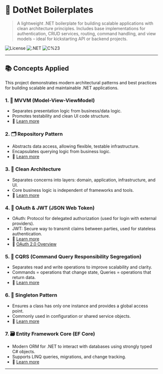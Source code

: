 # 🚀 DotNet Boilerplates

> A lightweight .NET boilerplate for building scalable applications with clean architecture principles. Includes base implementations for authentication, CRUD services, routing, command handling, and view models – ideal for kickstarting API or backend projects.

![License](https://img.shields.io/badge/license-Apache--2.0-red.svg)
![.NET](https://img.shields.io/badge/.NET-8.0-8A2BE2)
![C%23](https://img.shields.io/badge/C%23-12.0-blue)

---

## 📚 Concepts Applied

This project demonstrates modern architectural patterns and best practices for building scalable and maintainable .NET applications.

### 1. 🧱 MVVM (Model-View-ViewModel)
- Separates presentation logic from business/data logic.
- Promotes testability and clean UI code structure.
- 📖 [Learn more](https://learn.microsoft.com/en-us/dotnet/desktop/wpf/data/?view=netdesktop-7.0)

### 2. 🗂️ Repository Pattern
- Abstracts data access, allowing flexible, testable infrastructure.
- Encapsulates querying logic from business logic.
- 📖 [Learn more](https://learn.microsoft.com/en-us/dotnet/architecture/modern-web-apps-azure/common-web-application-architectures#repository-pattern)

### 3. 🧼 Clean Architecture
- Separates concerns into layers: domain, application, infrastructure, and UI.
- Core business logic is independent of frameworks and tools.
- 📖 [Learn more](https://learn.microsoft.com/en-us/dotnet/architecture/clean-architecture/)

### 4. 🔐 OAuth & JWT (JSON Web Token)
- OAuth: Protocol for delegated authorization (used for login with external providers).
- JWT: Secure way to transmit claims between parties, used for stateless authentication.
- 📖 [Learn more](https://auth0.com/docs/secure/tokens/json-web-tokens)
- 📖 [OAuth 2.0 Overview](https://oauth.net/2/)

### 5. 📑 CQRS (Command Query Responsibility Segregation)
- Separates read and write operations to improve scalability and clarity.
- Commands = operations that change state, Queries = operations that return data.
- 📖 [Learn more](https://learn.microsoft.com/en-us/azure/architecture/patterns/cqrs)

### 6. 🧩 Singleton Pattern
- Ensures a class has only one instance and provides a global access point.
- Commonly used in configuration or shared service objects.
- 📖 [Learn more](https://refactoring.guru/design-patterns/singleton)

### 7. 🗃️ Entity Framework Core (EF Core)
- Modern ORM for .NET to interact with databases using strongly typed C# objects.
- Supports LINQ queries, migrations, and change tracking.
- 📖 [Learn more](https://learn.microsoft.com/en-us/ef/core/)

---
